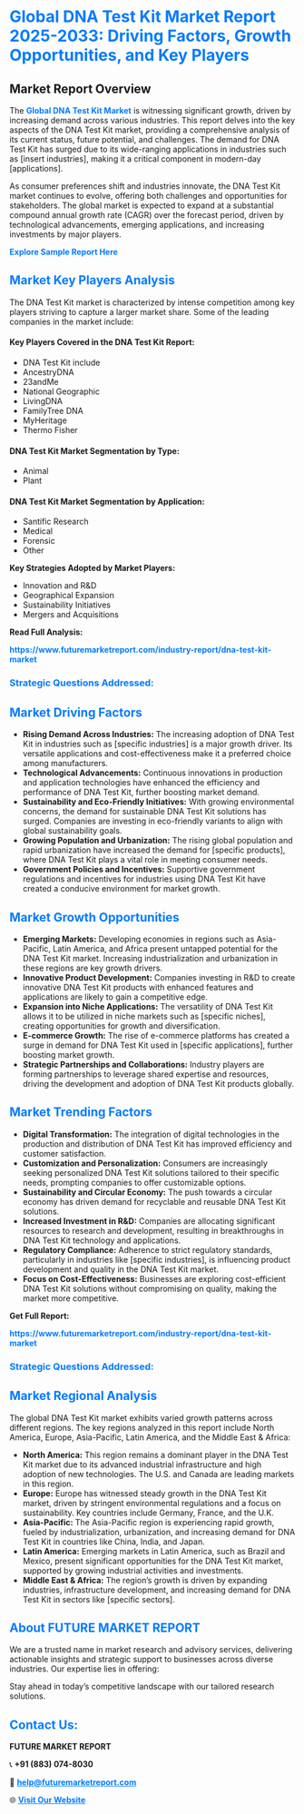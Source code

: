 <h1 style="color: #007BFF;">Global DNA Test Kit Market Report 2025-2033: Driving Factors, Growth Opportunities, and Key Players</h1>

<section id="overview">
<h2>Market Report Overview</h2>
<p>The <a href="https://www.futuremarketreport.com/industry-report/dna-test-kit-market" style="color: #007BFF; text-decoration: none;"><strong>Global DNA Test Kit Market</strong></a> is witnessing significant growth, driven by increasing demand across various industries. This report delves into the key aspects of the DNA Test Kit market, providing a comprehensive analysis of its current status, future potential, and challenges. The demand for DNA Test Kit has surged due to its wide-ranging applications in industries such as [insert industries], making it a critical component in modern-day [applications].</p>
<p>As consumer preferences shift and industries innovate, the DNA Test Kit market continues to evolve, offering both challenges and opportunities for stakeholders. The global market is expected to expand at a substantial compound annual growth rate (CAGR) over the forecast period, driven by technological advancements, emerging applications, and increasing investments by major players.</p>
</section>

<section id="overview">
<p><a href="https://www.futuremarketreport.com/request-sample/reportId=99096" style="color: #007BFF; text-decoration: none;"><strong>Explore Sample Report Here</strong></a></p>
</section>

<section id="key-players">
<h2 style="color: #007BFF;">Market Key Players Analysis</h2>
<p>The DNA Test Kit market is characterized by intense competition among key players striving to capture a larger market share. Some of the leading companies in the market include:</p>
<h4>Key Players Covered in the DNA Test Kit Report:</h4>
<ul><li>DNA Test Kit include</li><li>AncestryDNA</li><li>23andMe</li><li>National Geographic</li><li>LivingDNA</li><li>FamilyTree DNA</li><li>MyHeritage</li><li>Thermo Fisher</li></ul>
<h4>DNA Test Kit Market Segmentation by Type:</h4>
<ul><li>Animal</li><li>Plant</li></ul>

<h4>DNA Test Kit Market Segmentation by Application:</h4>
<ul><li>Santific Research</li><li>Medical</li><li>Forensic</li><li>Other</li></ul>
<p><strong>Key Strategies Adopted by Market Players:</strong></p>
<ul>
<li>Innovation and R&D</li>
<li>Geographical Expansion</li>
<li>Sustainability Initiatives</li>
<li>Mergers and Acquisitions</li>
</ul>
</section>

<section>
<p><strong>Read Full Analysis: </strong></p><a href="https://www.futuremarketreport.com/industry-report/dna-test-kit-market" style="color: #007BFF; text-decoration: none;"><strong>https://www.futuremarketreport.com/industry-report/dna-test-kit-market</strong></a>
<h3 style="color: #007BFF;">Strategic Questions Addressed:</h3>
</section>

<section id="driving-factors">
<h2 style="color: #007BFF;">Market Driving Factors</h2>
<ul>
<li><strong>Rising Demand Across Industries:</strong> The increasing adoption of DNA Test Kit in industries such as [specific industries] is a major growth driver. Its versatile applications and cost-effectiveness make it a preferred choice among manufacturers.</li>
<li><strong>Technological Advancements:</strong> Continuous innovations in production and application technologies have enhanced the efficiency and performance of DNA Test Kit, further boosting market demand.</li>
<li><strong>Sustainability and Eco-Friendly Initiatives:</strong> With growing environmental concerns, the demand for sustainable DNA Test Kit solutions has surged. Companies are investing in eco-friendly variants to align with global sustainability goals.</li>
<li><strong>Growing Population and Urbanization:</strong> The rising global population and rapid urbanization have increased the demand for [specific products], where DNA Test Kit plays a vital role in meeting consumer needs.</li>
<li><strong>Government Policies and Incentives:</strong> Supportive government regulations and incentives for industries using DNA Test Kit have created a conducive environment for market growth.</li>
</ul>
</section>

<section id="growth-opportunities">
<h2 style="color: #007BFF;">Market Growth Opportunities</h2>
<ul>
<li><strong>Emerging Markets:</strong> Developing economies in regions such as Asia-Pacific, Latin America, and Africa present untapped potential for the DNA Test Kit market. Increasing industrialization and urbanization in these regions are key growth drivers.</li>
<li><strong>Innovative Product Development:</strong> Companies investing in R&D to create innovative DNA Test Kit products with enhanced features and applications are likely to gain a competitive edge.</li>
<li><strong>Expansion into Niche Applications:</strong> The versatility of DNA Test Kit allows it to be utilized in niche markets such as [specific niches], creating opportunities for growth and diversification.</li>
<li><strong>E-commerce Growth:</strong> The rise of e-commerce platforms has created a surge in demand for DNA Test Kit used in [specific applications], further boosting market growth.</li>
<li><strong>Strategic Partnerships and Collaborations:</strong> Industry players are forming partnerships to leverage shared expertise and resources, driving the development and adoption of DNA Test Kit products globally.</li>
</ul>
</section>

<section id="trending-factors">
<h2 style="color: #007BFF;">Market Trending Factors</h2>
<ul>
<li><strong>Digital Transformation:</strong> The integration of digital technologies in the production and distribution of DNA Test Kit has improved efficiency and customer satisfaction.</li>
<li><strong>Customization and Personalization:</strong> Consumers are increasingly seeking personalized DNA Test Kit solutions tailored to their specific needs, prompting companies to offer customizable options.</li>
<li><strong>Sustainability and Circular Economy:</strong> The push towards a circular economy has driven demand for recyclable and reusable DNA Test Kit solutions.</li>
<li><strong>Increased Investment in R&D:</strong> Companies are allocating significant resources to research and development, resulting in breakthroughs in DNA Test Kit technology and applications.</li>
<li><strong>Regulatory Compliance:</strong> Adherence to strict regulatory standards, particularly in industries like [specific industries], is influencing product development and quality in the DNA Test Kit market.</li>
<li><strong>Focus on Cost-Effectiveness:</strong> Businesses are exploring cost-efficient DNA Test Kit solutions without compromising on quality, making the market more competitive.</li>
</ul>
</section>

<section>
<p><strong>Get Full Report: </strong></p><a href="https://www.futuremarketreport.com/industry-report/dna-test-kit-market" style="color: #007BFF; text-decoration: none;"><strong>https://www.futuremarketreport.com/industry-report/dna-test-kit-market</strong></a>
<h3 style="color: #007BFF;">Strategic Questions Addressed:</h3>
</section>


<section id="regional-analysis">
<h2 style="color: #007BFF;">Market Regional Analysis</h2>
<p>The global DNA Test Kit market exhibits varied growth patterns across different regions. The key regions analyzed in this report include North America, Europe, Asia-Pacific, Latin America, and the Middle East & Africa:</p>
<ul>
<li><strong>North America:</strong> This region remains a dominant player in the DNA Test Kit market due to its advanced industrial infrastructure and high adoption of new technologies. The U.S. and Canada are leading markets in this region.</li>
<li><strong>Europe:</strong> Europe has witnessed steady growth in the DNA Test Kit market, driven by stringent environmental regulations and a focus on sustainability. Key countries include Germany, France, and the U.K.</li>
<li><strong>Asia-Pacific:</strong> The Asia-Pacific region is experiencing rapid growth, fueled by industrialization, urbanization, and increasing demand for DNA Test Kit in countries like China, India, and Japan.</li>
<li><strong>Latin America:</strong> Emerging markets in Latin America, such as Brazil and Mexico, present significant opportunities for the DNA Test Kit market, supported by growing industrial activities and investments.</li>
<li><strong>Middle East & Africa:</strong> The region’s growth is driven by expanding industries, infrastructure development, and increasing demand for DNA Test Kit in sectors like [specific sectors].</li>
</ul>
</section>

<footer>
<h2 style="color: #007BFF;">About FUTURE MARKET REPORT</h2>
<p>We are a trusted name in market research and advisory services, delivering actionable insights and strategic support to businesses across diverse industries. Our expertise lies in offering:</p>

<p>Stay ahead in today’s competitive landscape with our tailored research solutions.</p>

<h2 style="color: #007BFF;">Contact Us:</h2>
<p><strong>FUTURE MARKET REPORT</strong></p>
<p>📞 <strong>+91 (883) 074-8030</strong></p>
<p>📧 <strong><a href="mailto:help@futuremarketreport.com" style="color: #007BFF;">help@futuremarketreport.com</a></strong></p>
<p>🌐 <strong><a href="https://www.futuremarketreport.com/" style="color: #007BFF;">Visit Our Website</a></strong></p>
</footer>